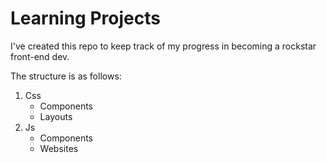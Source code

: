 # Learning Projects

I've created this repo to keep track of my progress in becoming a rockstar front-end dev.

The structure is as follows:
  1. Css
      - Components
      - Layouts
  2. Js
      - Components
      - Websites
